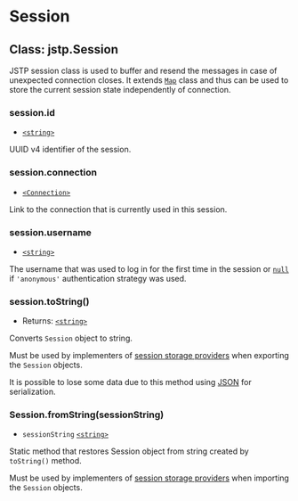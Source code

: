 # Session

## Class: jstp.Session

JSTP session class is used to buffer and resend the messages in case of
unexpected connection closes. It extends [`Map`][map] class and thus can be used
to store the current session state independently of connection.

### session.id

- [`<string>`][string]

UUID v4 identifier of the session.

### session.connection

- [`<Connection>`][connection]

Link to the connection that is currently used in this session.

### session.username

- [`<string>`][string]

The username that was used to log in for the first time in the session or
[`null`][null] if `'anonymous'` authentication strategy was used.

### session.toString()

- Returns: [`<string>`][string]

Converts `Session` object to string.

Must be used by implementers of [session storage providers][ssp] when exporting
the `Session` objects.

It is possible to lose some data due to this method using [JSON][json] for
serialization.

### Session.fromString(sessionString)

- `sessionString` [`<string>`][string]

Static method that restores Session object from string created by `toString()`
method.

Must be used by implementers of [session storage providers][ssp] when importing
the `Session` objects.

[connection]: ./connection.md#class-jstpconnection
[ssp]: ./session-storage-provider.md#interface-jstpsessionstorageprovider
[string]: https://developer.mozilla.org/en-US/docs/Web/JavaScript/Data_structures#String_type
[map]: https://developer.mozilla.org/en-US/docs/Web/JavaScript/Reference/Global_Objects/Map
[null]: https://developer.mozilla.org/en-US/docs/Web/JavaScript/Data_structures#Null_type
[json]: https://developer.mozilla.org/en-US/docs/Glossary/JSON
